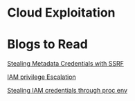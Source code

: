 # Cloud Exploitation 

# Blogs to Read 

[ Stealing Metadata Credentials with SSRF ](https://hackingthe.cloud/aws/exploitation/ec2-metadata-ssrf/)

[ IAM privilege Escalation ](https://hackingthe.cloud/aws/exploitation/iam_privilege_escalation/)

[ Stealing IAM credentials through proc env](https://hackingthe.cloud/aws/exploitation/lambda-steal-iam-credentials/)

